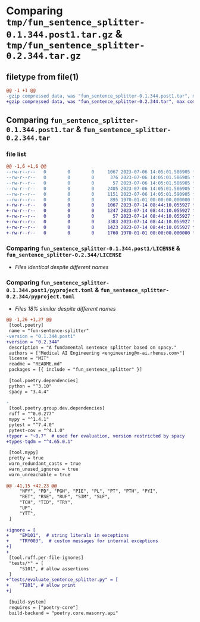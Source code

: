 # Comparing `tmp/fun_sentence_splitter-0.1.344.post1.tar.gz` & `tmp/fun_sentence_splitter-0.2.344.tar.gz`

## filetype from file(1)

```diff
@@ -1 +1 @@
-gzip compressed data, was "fun_sentence_splitter-0.1.344.post1.tar", max compression
+gzip compressed data, was "fun_sentence_splitter-0.2.344.tar", max compression
```

## Comparing `fun_sentence_splitter-0.1.344.post1.tar` & `fun_sentence_splitter-0.2.344.tar`

### file list

```diff
@@ -1,6 +1,6 @@
--rw-r--r--   0        0        0     1067 2023-07-06 14:05:01.586905 fun_sentence_splitter-0.1.344.post1/LICENSE
--rw-r--r--   0        0        0      376 2023-07-06 14:05:01.586905 fun_sentence_splitter-0.1.344.post1/README.md
--rw-r--r--   0        0        0       57 2023-07-06 14:05:01.586905 fun_sentence_splitter-0.1.344.post1/fun_sentence_splitter/__init__.py
--rw-r--r--   0        0        0     2405 2023-07-06 14:05:01.586905 fun_sentence_splitter-0.1.344.post1/fun_sentence_splitter/sentence_splitter.py
--rw-r--r--   0        0        0     1151 2023-07-06 14:05:01.590905 fun_sentence_splitter-0.1.344.post1/pyproject.toml
--rw-r--r--   0        0        0      895 1970-01-01 00:00:00.000000 fun_sentence_splitter-0.1.344.post1/PKG-INFO
+-rw-r--r--   0        0        0     1067 2023-07-14 08:44:10.055927 fun_sentence_splitter-0.2.344/LICENSE
+-rw-r--r--   0        0        0     1247 2023-07-14 08:44:10.055927 fun_sentence_splitter-0.2.344/README.md
+-rw-r--r--   0        0        0       57 2023-07-14 08:44:10.055927 fun_sentence_splitter-0.2.344/fun_sentence_splitter/__init__.py
+-rw-r--r--   0        0        0     3383 2023-07-14 08:44:10.055927 fun_sentence_splitter-0.2.344/fun_sentence_splitter/sentence_splitter.py
+-rw-r--r--   0        0        0     1423 2023-07-14 08:44:10.055927 fun_sentence_splitter-0.2.344/pyproject.toml
+-rw-r--r--   0        0        0     1760 1970-01-01 00:00:00.000000 fun_sentence_splitter-0.2.344/PKG-INFO
```

### Comparing `fun_sentence_splitter-0.1.344.post1/LICENSE` & `fun_sentence_splitter-0.2.344/LICENSE`

 * *Files identical despite different names*

### Comparing `fun_sentence_splitter-0.1.344.post1/pyproject.toml` & `fun_sentence_splitter-0.2.344/pyproject.toml`

 * *Files 18% similar despite different names*

```diff
@@ -1,26 +1,27 @@
 [tool.poetry]
 name = "fun-sentence-splitter"
-version = "0.1.344.post1"
+version = "0.2.344"
 description = "A fundamental sentence splitter based on spacy."
 authors = ["Medical AI Engineering <engineering@m-ai.rhenus.com>"]
 license = "MIT"
 readme = "README.md"
 packages = [{ include = "fun_sentence_splitter" }]
 
 [tool.poetry.dependencies]
 python = "^3.10"
 spacy = "3.4.4"
 
-
 [tool.poetry.group.dev.dependencies]
 ruff = "^0.0.277"
 mypy = "^1.4.1"
 pytest = "^7.4.0"
 pytest-cov = "^4.1.0"
+typer = "~0.7"  # used for evaluation, version restricted by spacy
+types-tqdm = "^4.65.0.1"
 
 [tool.mypy]
 pretty = true
 warn_redundant_casts = true
 warn_unused_ignores = true
 warn_unreachable = true
 
@@ -41,15 +42,23 @@
     "NPY", "PD", "PGH", "PIE", "PL", "PT", "PTH", "PYI",
     "RET", "RSE", "RUF", "SIM", "SLF",
     "TCH", "TID", "TRY",
     "UP",
     "YTT",
 ]
 
+ignore = [
+    "EM101",  # string literals in exceptions
+    "TRY003",  # custom messages for internal exceptions
+]
+
 [tool.ruff.per-file-ignores]
 "tests/*" = [
     "S101", # allow assertions
 ]
+"tests/evaluate_sentence_splitter.py" = [
+    "T201", # allow print
+]
 
 [build-system]
 requires = ["poetry-core"]
 build-backend = "poetry.core.masonry.api"
```

